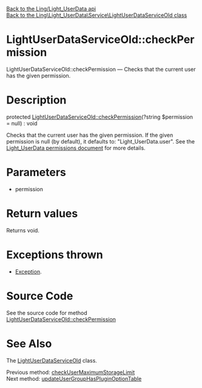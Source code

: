 [Back to the Ling/Light_UserData api](https://github.com/lingtalfi/Light_UserData/blob/master/doc/api/Ling/Light_UserData.md)<br>
[Back to the Ling\Light_UserData\Service\LightUserDataServiceOld class](https://github.com/lingtalfi/Light_UserData/blob/master/doc/api/Ling/Light_UserData/Service/LightUserDataServiceOld.md)


LightUserDataServiceOld::checkPermission
================



LightUserDataServiceOld::checkPermission — Checks that the current user has the given permission.




Description
================


protected [LightUserDataServiceOld::checkPermission](https://github.com/lingtalfi/Light_UserData/blob/master/doc/api/Ling/Light_UserData/Service/LightUserDataServiceOld/checkPermission.md)(?string $permission = null) : void




Checks that the current user has the given permission.
If the given permission is null (by default), it defaults to: "Light_UserData.user".
See the [Light_UserData permissions document](https://github.com/lingtalfi/Light_UserData/blob/master/doc/pages/permissions.md) for more details.




Parameters
================


- permission

    


Return values
================

Returns void.


Exceptions thrown
================

- [Exception](http://php.net/manual/en/class.exception.php).&nbsp;







Source Code
===========
See the source code for method [LightUserDataServiceOld::checkPermission](https://github.com/lingtalfi/Light_UserData/blob/master/Service/LightUserDataServiceOld.php#L1598-L1607)


See Also
================

The [LightUserDataServiceOld](https://github.com/lingtalfi/Light_UserData/blob/master/doc/api/Ling/Light_UserData/Service/LightUserDataServiceOld.md) class.

Previous method: [checkUserMaximumStorageLimit](https://github.com/lingtalfi/Light_UserData/blob/master/doc/api/Ling/Light_UserData/Service/LightUserDataServiceOld/checkUserMaximumStorageLimit.md)<br>Next method: [updateUserGroupHasPluginOptionTable](https://github.com/lingtalfi/Light_UserData/blob/master/doc/api/Ling/Light_UserData/Service/LightUserDataServiceOld/updateUserGroupHasPluginOptionTable.md)<br>

